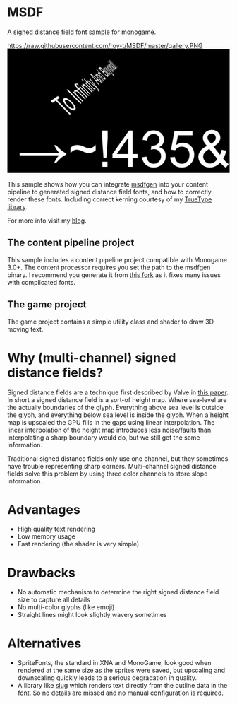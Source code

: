 # MSDF
A signed distance field font sample for monogame.

https://raw.githubusercontent.com/roy-t/MSDF/master/gallery.PNG
![Sample](gallery.png?raw=true "Sample")

This sample shows how you can integrate [msdfgen](https://github.com/Chlumsky/msdfgen) into your content pipeline to generated signed distance field fonts, and how to correctly render these fonts. Including correct kerning courtesy of my [TrueType library](https://github.com/roy-t/TrueType). 

For more info visit my [blog](https://roy-t.nl).

## The content pipeline project
This sample includes a content pipeline project compatible with Monogame 3.0+. The content processor requires you set the path to the msdfgen binary. I recommend you generate it from [this fork](https://github.com/ckohnert/msdfgen) as it fixes many issues with complicated fonts. 

## The game project
The game project contains a simple utility class and shader to draw 3D moving text.


# Why (multi-channel) signed distance fields?

Signed distance fields are a technique first described by Valve in [this paper](https://steamcdn-a.akamaihd.net/apps/valve/2007/SIGGRAPH2007_AlphaTestedMagnification.pdf). In short a signed distance field is a sort-of height map. Where sea-level are the actually boundaries of the glyph. Everything above sea level is outside the glyph, and everything below sea level is inside the glyph. When a height map is upscaled the GPU fills in the gaps using linear interpolation. The linear interpolation of the height map introduces less noise/faults than interpolating a sharp boundary would do, but we still get the same information.

Traditional signed distance fields only use one channel, but they sometimes have trouble representing sharp corners. Multi-channel signed distance fields solve this problem by using three color channels to store slope information.

# Advantages

- High quality text rendering 
- Low memory usage
- Fast rendering (the shader is very simple)

# Drawbacks

- No automatic mechanism to determine the right signed distance field size to capture all details
- No multi-color glyphs (like emoji)
- Straight lines might look slightly wavery sometimes

# Alternatives

- SpriteFonts, the standard in XNA and MonoGame, look good when rendered at the same size as the sprites were saved, but upscaling and downscaling quickly leads to a serious degradation in quality.
- A library like [slug](http://sluglibrary.com/) which renders text directly from the outline data in the font. So no details are missed and no manual configuration is required.